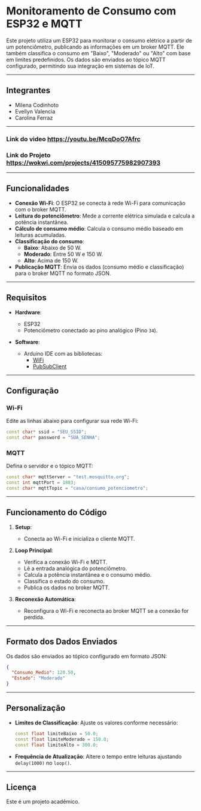 # Monitoramento de Consumo com ESP32 e MQTT

Este projeto utiliza um ESP32 para monitorar o consumo elétrico a partir de um potenciômetro, publicando as informações em um broker MQTT. Ele também classifica o consumo em "Baixo", "Moderado" ou "Alto" com base em limites predefinidos. Os dados são enviados ao tópico MQTT configurado, permitindo sua integração em sistemas de IoT.

---

## Integrantes
- Milena Codinhoto
- Evellyn Valencia
- Carolina Ferraz

---
### Link do video <https://youtu.be/McqDoO7Afrc>
### Link do Projeto <https://wokwi.com/projects/415095775982907393>

---

## Funcionalidades

- **Conexão Wi-Fi**: O ESP32 se conecta à rede Wi-Fi para comunicação com o broker MQTT.
- **Leitura do potenciômetro**: Mede a corrente elétrica simulada e calcula a potência instantânea.
- **Cálculo de consumo médio**: Calcula o consumo médio baseado em leituras acumuladas.
- **Classificação do consumo**:
  - **Baixo**: Abaixo de 50 W.
  - **Moderado**: Entre 50 W e 150 W.
  - **Alto**: Acima de 150 W.
- **Publicação MQTT**: Envia os dados (consumo médio e classificação) para o broker MQTT no formato JSON.

---

## Requisitos

- **Hardware**:
  - ESP32
  - Potenciômetro conectado ao pino analógico (Pino `34`).

- **Software**:
  - Arduino IDE com as bibliotecas:
    - [WiFi](https://www.arduino.cc/reference/en/libraries/wifi/)
    - [PubSubClient](https://pubsubclient.knolleary.net/)

---

## Configuração

### Wi-Fi
Edite as linhas abaixo para configurar sua rede Wi-Fi:
```cpp
const char* ssid = "SEU_SSID";
const char* password = "SUA_SENHA";
```

### MQTT
Defina o servidor e o tópico MQTT:
```cpp
const char* mqttServer = "test.mosquitto.org";
const int mqttPort = 1883;
const char* mqttTopic = "casa/consumo_potenciometro";
```

---

## Funcionamento do Código

1. **Setup**:
   - Conecta ao Wi-Fi e inicializa o cliente MQTT.
   
2. **Loop Principal**:
   - Verifica a conexão Wi-Fi e MQTT.
   - Lê a entrada analógica do potenciômetro.
   - Calcula a potência instantânea e o consumo médio.
   - Classifica o estado do consumo.
   - Publica os dados no broker MQTT.

3. **Reconexão Automática**:
   - Reconfigura o Wi-Fi e reconecta ao broker MQTT se a conexão for perdida.

---

## Formato dos Dados Enviados

Os dados são enviados ao tópico configurado em formato JSON:
```json
{
  "Consumo_Medio": 120.50,
  "Estado": "Moderado"
}
```

---

## Personalização

- **Limites de Classificação**: Ajuste os valores conforme necessário:
  ```cpp
  const float limiteBaixo = 50.0;   
  const float limiteModerado = 150.0; 
  const float limiteAlto = 300.0;
  ```
- **Frequência de Atualização**: Altere o tempo entre leituras ajustando `delay(1000)` no `loop()`.

---

## Licença

Este é um projeto acadêmico.

